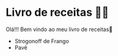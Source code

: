 # Livro de receitas :man_cook:

Olá!!! Bem vindo ao meu livro de receitas:wave:

- Strogonoff de Frango
- Pavê

